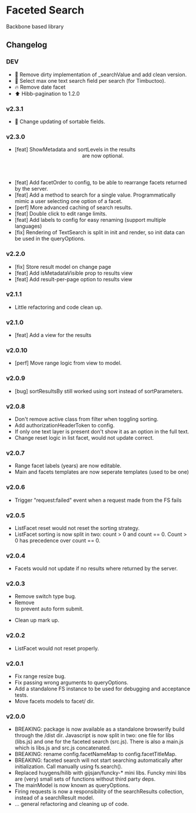 # Faceted Search
Backbone based library

## Changelog

### DEV
- :lipstick: Remove dirty implementation of _searchValue and add clean version.
- :bug: Select max one text search field per search (for Timbuctoo).
- :fire: Remove date facet
- :arrow_up: Hibb-pagination to 1.2.0

### v2.3.1
- :bug: Change updating of sortable fields.

### v2.3.0
- [feat] ShowMetadata and sortLevels in the results <header> are now optional.
- [feat] Add facetOrder to config, to be able to rearrange facets returned by the server.
- [feat] Add a method to search for a single value. Programmatically mimic a user selecting one option of a facet.
- [perf] More advanced caching of search results.
- [feat] Double click to edit range limits.
- [feat] Add labels to config for easy renaming (support multiple languages)
- [fix] Rendering of TextSearch is split in init and render, so init data can be used in the queryOptions.

### v2.2.0

- [fix] Store result model on change page
- [feat] Add isMetadataVisible prop to results view
- [feat] Add result-per-page option to results view

### v2.1.1
- Little refactoring and code clean up.

### v2.1.0
- [feat] Add a view for the results

### v2.0.10
- [perf] Move range logic from view to model.

### v2.0.9
- [bug] sortResultsBy still worked using sort instead of sortParameters.

### v2.0.8
- Don't remove active class from filter when toggling sorting.
- Add authorizationHeaderToken to config.
- If only one text layer is present don't show it as an option in the full text.
- Change reset logic in list facet, would not update correct.

### v2.0.7
- Range facet labels (years) are now editable.
- Main and facets templates are now seperate templates (used to be one)

### v2.0.6
- Trigger "request:failed" event when a request made from the FS fails

### v2.0.5
- ListFacet reset would not reset the sorting strategy.
- ListFacet sorting is now split in two: count > 0 and count == 0.
  Count > 0 has precedence over count == 0.
  
### v2.0.4
- Facets would not update if no results where returned by the server.

### v2.0.3
- Remove switch type bug.
- Remove <form> to prevent auto form submit.
- Clean up mark up.

### v2.0.2
- ListFacet would not reset properly.

### v2.0.1
- Fix range resize bug.
- Fix passing wrong arguments to queryOptions.
- Add a standalone FS instance to be used for debugging and acceptance tests.
- Move facets models to facet/ dir.

### v2.0.0
- BREAKING: package is now available as a standalone browserify build through the /dist dir. 
  Javascript is now split in two: one file for libs (libs.js) and one for the faceted search (src.js).
  There is also a main.js which is libs.js and src.js concatenated.
- BREAKING: rename config.facetNameMap to config.facetTitleMap.
- BREAKING: faceted search will not start searching automatically after initialization. Call manually using fs.search().
- Replaced huygens/hilib with gijsjan/funcky-* mini libs. Funcky mini libs are (very) small sets of functions without 
  third party deps.
- The mainModel is now known as queryOptions.
- Firing requests is now a responsibility of the searchResults collection, instead of a searchResult model.
- ... general refactoring and cleaning up of code.
